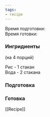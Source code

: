 ```yaml
---
tags:
- recipe
---
```


Время подготовки:  
Время готовки:

### Ингридиенты

(на 4 порций)

Рис - 1 стакан  
Вода - 2 стакана

### Подготовка

### Готовка

[[Recipe]]
